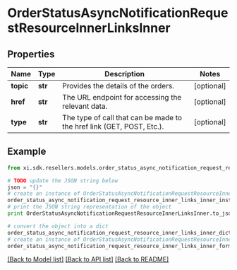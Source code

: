 # OrderStatusAsyncNotificationRequestResourceInnerLinksInner


## Properties

Name | Type | Description | Notes
------------ | ------------- | ------------- | -------------
**topic** | **str** | Provides the details of the orders. | [optional] 
**href** | **str** | The URL endpoint for accessing the relevant data. | [optional] 
**type** | **str** | The type of call that can be made to the href link (GET, POST, Etc.).                     | [optional] 

## Example

```python
from xi.sdk.resellers.models.order_status_async_notification_request_resource_inner_links_inner import OrderStatusAsyncNotificationRequestResourceInnerLinksInner

# TODO update the JSON string below
json = "{}"
# create an instance of OrderStatusAsyncNotificationRequestResourceInnerLinksInner from a JSON string
order_status_async_notification_request_resource_inner_links_inner_instance = OrderStatusAsyncNotificationRequestResourceInnerLinksInner.from_json(json)
# print the JSON string representation of the object
print OrderStatusAsyncNotificationRequestResourceInnerLinksInner.to_json()

# convert the object into a dict
order_status_async_notification_request_resource_inner_links_inner_dict = order_status_async_notification_request_resource_inner_links_inner_instance.to_dict()
# create an instance of OrderStatusAsyncNotificationRequestResourceInnerLinksInner from a dict
order_status_async_notification_request_resource_inner_links_inner_form_dict = order_status_async_notification_request_resource_inner_links_inner.from_dict(order_status_async_notification_request_resource_inner_links_inner_dict)
```
[[Back to Model list]](../README.md#documentation-for-models) [[Back to API list]](../README.md#documentation-for-api-endpoints) [[Back to README]](../README.md)


